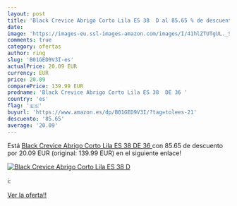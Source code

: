 ```yaml
---
layout: post
title: 'Black Crevice Abrigo Corto Lila ES 38  D al 85.65 % de descuento'
date: 
image: 'https://images-eu.ssl-images-amazon.com/images/I/41hlZTUTgUL._SL200_.jpg'
comments: true
category: ofertas
author: ring
slug: 'B01GED9V3I-es'
actualPrice: 20.09 EUR
currency: EUR
price: 20.09
comparePrice: 139.99 EUR
prodname: 'Black Crevice Abrigo Corto Lila ES 38  DE 36 '
country: 'es'
flag: '🇪🇸'
buyurl: 'https://www.amazon.es/dp/B01GED9V3I/?tag=tolees-21'
descuento: '85.65'
average: '20.09'
---
```


Está [Black Crevice Abrigo Corto Lila ES 38  DE 36 ](https://www.amazon.es/dp/B01GED9V3I/?tag=tolees-21) con 85.65 de descuento por 20.09 EUR (original: 139.99 EUR) en el siguiente enlace!

[![Black Crevice Abrigo Corto Lila ES 38  D](https://images-eu.ssl-images-amazon.com/images/I/41hlZTUTgUL._SL200_.jpg)](https://www.amazon.es/dp/B01GED9V3I/?tag=tolees-21)

ℹ️:


[Ver la oferta!!](https://www.amazon.es/dp/B01GED9V3I/?tag=tolees-21)
